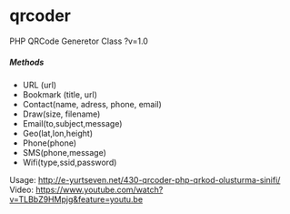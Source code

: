 # qrcoder
PHP QRCode Generetor Class ?v=1.0

<h5>Methods</h5>

<ul>
  <li>URL (url)</li>
  <li>Bookmark (title, url)</li>
  <li>Contact(name, adress, phone, email)</li>
  <li>Draw(size, filename)</li>
  <li>Email(to,subject,message)</li>
  <li>Geo(lat,lon,height)</li>
  <li>Phone(phone)</li>
  <li>SMS(phone,message)</li>
  <li>Wifi(type,ssid,password)</li>
</ul>

Usage: http://e-yurtseven.net/430-qrcoder-php-qrkod-olusturma-sinifi/ <br />
Video: https://www.youtube.com/watch?v=TLBbZ9HMpjg&feature=youtu.be
